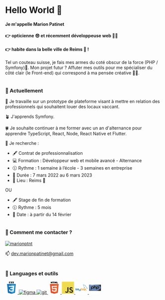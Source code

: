 # Hello World 👋

#### Je m'appelle Marion Patinet
#### 👉 opticienne 😎 et récemment développeuse web 👩‍💻
#### 👉 habite dans la belle ville de Reims 🍾 !


Tel un couteau suisse, je fais mes armes du coté obscur de la force (PHP / Symfony)🥷.
Mon projet futur ? Affuter mes outils pour me spécialiser du côté clair (le Front-end) qui correspond à ma pensée créative 👩‍🎨.

#
### 🔷 Actuellement

 🔭 Je travaille sur un prototype de plateforme visant à mettre en relation des professionnels qui souhaitent louer des locaux vaccant. 

🪴 J'apprends Symfony.

🍀 Je souhaite continuer à me former avec un an d'alternance pour apprendre TypeScript, React, Node, React Native et Flutter.

🤔 Je recherche :

- 🖋 Contrat de professionnalisation
- 💻 Formation : Développeur web et mobile avancé - Alternance
- 🕦  Rythme : 1 semaine à l’école - 3 semaines en entreprise
- 📆 Durée : 7 mars 2022 au 6 mars 2023
- 📍 Lieu : Reims 🍾

OU

- 🖋  Stage de fin de formation
- 🕦   Rythme : 5 mois
- 📆  Date : à partir du 14 février

#

### 🔷 Comment me contacter ?

<p align="left">
<a href="https://linkedin.com/in/marionptnt" target="blank"><img align="center" src="https://raw.githubusercontent.com/rahuldkjain/github-profile-readme-generator/master/src/images/icons/Social/linked-in-alt.svg" alt="marionptnt" height="30" width="40" /></a>
</p>
📫 <a href="mailto:dev.marionpatinet@gmail.com">dev.marionpatinet@gmail.com</a>


#

### 🔷 Languages et outils

<p align="left"> <a href="https://www.w3schools.com/css/" target="_blank" rel="noreferrer"> <img src="https://raw.githubusercontent.com/devicons/devicon/master/icons/css3/css3-original-wordmark.svg" alt="css3" width="40" height="40"/> </a> <a href="https://www.figma.com/" target="_blank" rel="noreferrer"> <img src="https://www.vectorlogo.zone/logos/figma/figma-icon.svg" alt="figma" width="40" height="40"/> </a> <a href="https://git-scm.com/" target="_blank" rel="noreferrer"> <img src="https://www.vectorlogo.zone/logos/git-scm/git-scm-icon.svg" alt="git" width="40" height="40"/> </a> <a href="https://www.w3.org/html/" target="_blank" rel="noreferrer"> <img src="https://raw.githubusercontent.com/devicons/devicon/master/icons/html5/html5-original-wordmark.svg" alt="html5" width="40" height="40"/> </a> <a href="https://developer.mozilla.org/en-US/docs/Web/JavaScript" target="_blank" rel="noreferrer"> <img src="https://raw.githubusercontent.com/devicons/devicon/master/icons/javascript/javascript-original.svg" alt="javascript" width="40" height="40"/> </a> <a href="https://www.mysql.com/" target="_blank" rel="noreferrer"> <img src="https://raw.githubusercontent.com/devicons/devicon/master/icons/mysql/mysql-original-wordmark.svg" alt="mysql" width="40" height="40"/> </a> <a href="https://www.php.net" target="_blank" rel="noreferrer"> <img src="https://raw.githubusercontent.com/devicons/devicon/master/icons/php/php-original.svg" alt="php" width="40" height="40"/> </a> </p>

